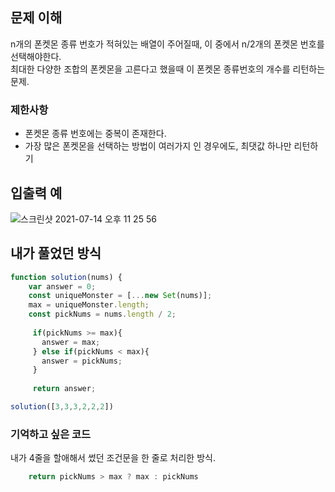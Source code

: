 ## 문제 이해 
n개의 폰켓몬 종류 번호가 적혀있는 배열이 주어질때, 이 중에서 n/2개의 폰켓몬 번호를 선택해야한다.  
최대한 다양한 조합의 폰켓몬을 고른다고 했을때 이 폰켓몬 종류번호의 개수를 리턴하는 문제.

### 제한사항
- 폰켓몬 종류 번호에는 중복이 존재한다.
- 가장 많은 폰켓몬을 선택하는 방법이 여러가지 인 경우에도, 최댓값 하나만 리턴하기  

## 입출력 예

![스크린샷 2021-07-14 오후 11 25 56](https://user-images.githubusercontent.com/60246689/125638971-fbadf53b-236a-4e49-a7e1-54a731e98986.png)


## 내가 풀었던 방식

```javascript
function solution(nums) {
    var answer = 0;
    const uniqueMonster = [...new Set(nums)];
    max = uniqueMonster.length;
    const pickNums = nums.length / 2;
  
     if(pickNums >= max){
       answer = max;
     } else if(pickNums < max){
       answer = pickNums;
     }
  
     return answer;

solution([3,3,3,2,2,2])
```

### 기억하고 싶은 코드

내가 4줄을 할애해서 썼던 조건문을 한 줄로 처리한 방식.

```javascript
    return pickNums > max ? max : pickNums
```
